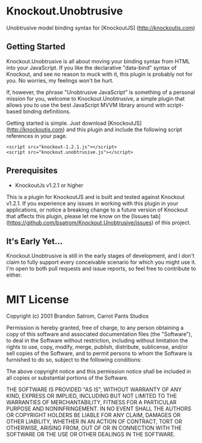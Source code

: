 # Knockout.Unobtrusive

Unobtrusive model binding syntax for [KnockoutJS] (http://knockoutjs.com)

## Getting Started

Knockout.Unobtrusive is all about moving your binding syntax from HTML into your JavaScript. If you like the declarative "data-bind" syntax of Knockout, and see no reason to muck with it, this plugin is probably not for you. No worries, my feelings won't be hurt.

If, however, the phrase "Unobtrusive JavaScript" is something of a personal mission for you, welcome to Knockout.Unobtrusive, a simple plugin that allows you to use the best JavaScript MVVM library around with script-based binding definitions. 

Getting started is simple. Just download [KnockoutJS] (http://knockoutjs.com) and this plugin and include the following script references in your page.

````
<script src="knockout-1.2.1.js"></script>
<script src="knockout.unobtrusive.js"></script>
````

## Prerequisites

* KnockoutJs v1.2.1 or higher

This is a plugin for KnockoutJS and is built and tested against Knockout v1.2.1. If you experience any issues in working with this plugin in your applications, or notice a breaking change to a future version of Knockout that affects this plugin, please let me know on the [Issues tab] (https://github.com/bsatrom/Knockout.Unobtrusive/issues) of this project.

## It's Early Yet...

Knockout.Unobtrusive is still in the early stages of development, and I don't claim to fully support every conceivable scenario for which you might use it. I'm open to both pull requests and issue reports, so feel free to contribute to either.

# MIT License

Copyright (c) 2001 Brandon Satrom, Carrot Pants Studios

Permission is hereby granted, free of charge, to any person obtaining a copy
of this software and associated documentation files (the "Software"), to deal
in the Software without restriction, including without limitation the rights
to use, copy, modify, merge, publish, distribute, sublicense, and/or sell
copies of the Software, and to permit persons to whom the Software is
furnished to do so, subject to the following conditions:

The above copyright notice and this permission notice shall be included in
all copies or substantial portions of the Software.

THE SOFTWARE IS PROVIDED "AS IS", WITHOUT WARRANTY OF ANY KIND, EXPRESS OR
IMPLIED, INCLUDING BUT NOT LIMITED TO THE WARRANTIES OF MERCHANTABILITY,
FITNESS FOR A PARTICULAR PURPOSE AND NONINFRINGEMENT. IN NO EVENT SHALL THE
AUTHORS OR COPYRIGHT HOLDERS BE LIABLE FOR ANY CLAIM, DAMAGES OR OTHER
LIABILITY, WHETHER IN AN ACTION OF CONTRACT, TORT OR OTHERWISE, ARISING FROM,
OUT OF OR IN CONNECTION WITH THE SOFTWARE OR THE USE OR OTHER DEALINGS IN
THE SOFTWARE.